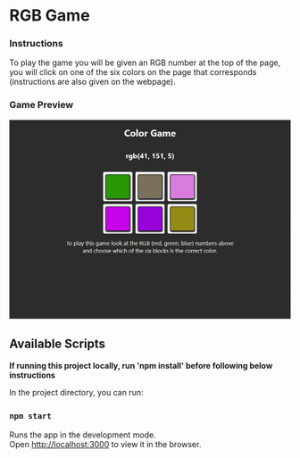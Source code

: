 # RGB Game
### Instructions
To play the game you will be given an RGB number at the top of the page, you will click on one of the six colors on the page that corresponds (instructions are also given on the webpage). 

### Game Preview
![RGB_Game_Example](images/ColorGamePic.png)

## Available Scripts
**If running this project locally, run 'npm install' before following below instructions**

In the project directory, you can run:

### `npm start`

Runs the app in the development mode.<br>
Open [http://localhost:3000](http://localhost:3000) to view it in the browser.
